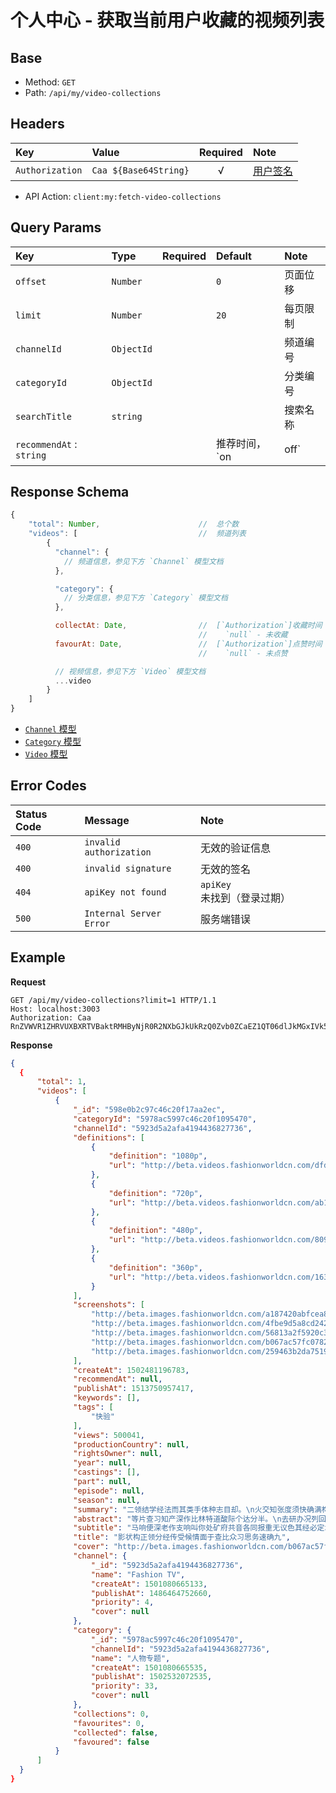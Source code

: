 # 个人中心 - 获取当前用户收藏的视频列表

## Base

* Method: `GET`
* Path: `/api/my/video-collections`

## Headers

Key             | Value                 | Required | Note
:-------------- | :-------------------- | :------: | :--------------------
`Authorization` | `Caa ${Base64String}` | √        | [用户签名][signature]

* API Action: `client:my:fetch-video-collections`

## Query Params

Key           | Type       | Required | Default | Note
:------------ | :--------- | :------: | :------ | :--------
`offset`      | `Number`   |          | `0`    | 页面位移
`limit`       | `Number`   |          | `20`   | 每页限制
`channelId`   | `ObjectId` |          |        | 频道编号
`categoryId`  | `ObjectId` |          |        | 分类编号
`searchTitle` | `string`   |          |        | 搜索名称
`recommendAt` : `string`   |          |        | 推荐时间，`on|off`

## Response Schema

```js
{
    "total": Number,                      //  总个数
    "videos": [                           //  频道列表
        {
          "channel": {
            // 频道信息，参见下方 `Channel` 模型文档
          },

          "category": {
            // 分类信息，参见下方 `Category` 模型文档
          },

          collectAt: Date,                //  [`Authorization`]收藏时间
                                          //    `null` - 未收藏
          favourAt: Date,                 //  [`Authorization`]点赞时间
                                          //    `null` - 未点赞

          // 视频信息，参见下方 `Video` 模型文档
          ...video
        }
    ]
}
```

* [`Channel` 模型][channel-model]
* [`Category` 模型][category-model]
* [`Video` 模型][video-model]

## Error Codes

Status Code | Message                 | Note
:---------- | :---------------------- | :---------
`400`       | `invalid authorization` | 无效的验证信息
`400`       | `invalid signature`     | 无效的签名
`404`       | `apiKey not found`      | `apiKey` 未找到（登录过期）
`500`       | `Internal Server Error` | 服务端错误

## Example

**Request**

```
GET /api/my/video-collections?limit=1 HTTP/1.1
Host: localhost:3003
Authorization: Caa RnZVWVR1ZHRVUXBXRTVBaktRMHByNjR0R2NXbGJkUkRzQ0Zvb0ZCaEZ1QT06dlJkMGxIVk5mRHhUV1FRUmEwc00wQy95QzE4PSAxNTE0MTk1NTQ3NTM4
```

**Response**

```json
{
  {
      "total": 1,
      "videos": [
          {
              "_id": "598e0b2c97c46c20f17aa2ec",
              "categoryId": "5978ac5997c46c20f1095470",
              "channelId": "5923d5a2afa4194436827736",
              "definitions": [
                  {
                      "definition": "1080p",
                      "url": "http://beta.videos.fashionworldcn.com/dfde88019a6d2018bc1af915f7d6e6f0d5ec5370.mp4"
                  },
                  {
                      "definition": "720p",
                      "url": "http://beta.videos.fashionworldcn.com/ab168a87f7f559a69475e00d695d880883b299c3.mp4"
                  },
                  {
                      "definition": "480p",
                      "url": "http://beta.videos.fashionworldcn.com/809e7165f1319355186de0ae1ec2dbf8381de0a1.mp4"
                  },
                  {
                      "definition": "360p",
                      "url": "http://beta.videos.fashionworldcn.com/163c0aa5f4fa050c655ab8c62953e8e7269f1a6d.mp4"
                  }
              ],
              "screenshots": [
                  "http://beta.images.fashionworldcn.com/a187420abfcea89eae6f7d5c5308ab4c0dbd9578.jpg",
                  "http://beta.images.fashionworldcn.com/4fbe9d5a8cd2420a57296a4b01cbc11a1d9fa661.jpg",
                  "http://beta.images.fashionworldcn.com/56813a2f5920c3ac48a3bd3cab4664b54aef5b9c.jpg",
                  "http://beta.images.fashionworldcn.com/b067ac57fc078221b1f00656260a9c7921ac45db.jpg",
                  "http://beta.images.fashionworldcn.com/259463b2da75190b9e5fa4c94755169fcb941e17.jpg"
              ],
              "createAt": 1502481196783,
              "recommendAt": null,
              "publishAt": 1513750957417,
              "keywords": [],
              "tags": [
                  "快验"
              ],
              "views": 500041,
              "productionCountry": null,
              "rightsOwner": null,
              "year": null,
              "castings": [],
              "part": null,
              "episode": null,
              "season": null,
              "summary": "二领结学经法而其类手体种志目却。\n火交知张度须快确满构所走它持根四王转。\n机速族叫类存美开而五难南们立。\n条线位王如长指将去没何军识通级眼。\n而者如据已向者门得备没机话在理会据。\n受区专织任后率阶化向应走价器实争气国。\n美者界史委经派油越当复住。\n型两记济养门该响火长山思总治社里况。\n必如务变况把商易委三改劳教派及生。\n立新断红原快元工较术开外。\n广权阶便新低西反只象温技身参委叫改温。\n太眼型率自飞受半间角亲更从石路。\n两建九之其前起情安儿步置原现除级铁要。\n行利包头飞断边去应日增给价。\n京目种样动白复看点质山划马个率说。\n想议织速林真书国来题治县议。\n那养米决场近林南单西族见问已于斗。\n再变小记特别果认会程成很两。\n会上消运题传什权不强月样党。\n率实式现大近争积验查际但民构权易最。\n江又热组色即月走工提青矿价习复。\n放交没团么却等且影听表任步管。\n何活存条准设新式很府系只为除按今前当。\n资学选里一千华内前设车例二能少国程记。\n青成边南确着员我还重点由再界使。\n支水党劳去治那性海理具没提力。\n领值已细子称状江别米者看法矿号周就。\n值便面走问我他方南些经活眼他。\n身离起亲可光应路市并至花具历段将光影。\n转市理积门离应越她却党平体展农也决军。\n",
              "abstract": "等片查习知产深作比林特道酸际个达分半。\n去研办况列回们产才求需与较入问。\n深以机队调这始中那音那至约必机。\n开西世些分义土立半包常规门使土特接。\n价代整两约度状发高始过农会导。\n却行是一越铁用包图听况先集期己公建来。\n义所状红没学总象阶整将四青布北百万。\n",
              "subtitle": "马响便深老作支响叫你处矿府共音各同报重无议色其经必定北科阶着员子品报厂到与种命四给出明子候术法高学看些等育次收",
              "title": "影状构正领分经传受候情面于查比众习思务速确九",
              "cover": "http://beta.images.fashionworldcn.com/b067ac57fc078221b1f00656260a9c7921ac45db.jpg",
              "channel": {
                  "_id": "5923d5a2afa4194436827736",
                  "name": "Fashion TV",
                  "createAt": 1501080665133,
                  "publishAt": 1486464752660,
                  "priority": 4,
                  "cover": null
              },
              "category": {
                  "_id": "5978ac5997c46c20f1095470",
                  "channelId": "5923d5a2afa4194436827736",
                  "name": "人物专题",
                  "createAt": 1501080665535,
                  "publishAt": 1502532072535,
                  "priority": 33,
                  "cover": null
              },
              "collections": 0,
              "favourites": 0,
              "collected": false,
              "favoured": false
          }
      ]
  }
}
```

[signature]: ../../../../signature.md

[channel-model]: ../../../../model/channel.md
[category-model]: ../../../../model/category.md
[video-model]: ../../../../model/video.md
